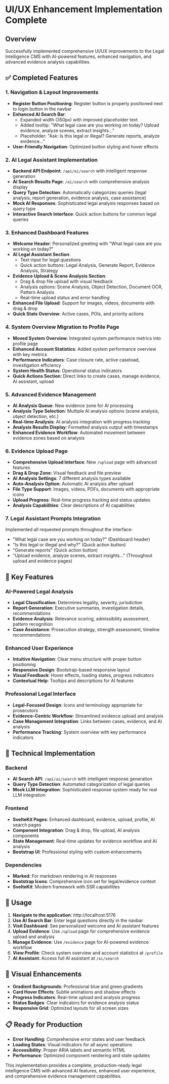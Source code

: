 # UI/UX Enhancement Implementation Complete

## Overview
Successfully implemented comprehensive UI/UX improvements to the Legal Intelligence CMS with AI-powered features, enhanced navigation, and advanced evidence analysis capabilities.

## ✅ Completed Features

### 1. Navigation & Layout Improvements
- **Register Button Positioning**: Register button is properly positioned next to login button in the navbar
- **Enhanced AI Search Bar**: 
  - Expanded width (350px) with improved placeholder text
  - Added tooltip: "What legal case are you working on today? Upload evidence, analyze scenes, extract insights..."
  - Placeholder: "Ask: Is this legal or illegal? Generate reports, analyze evidence..."
- **User-Friendly Navigation**: Optimized button styling and hover effects

### 2. AI Legal Assistant Implementation
- **Backend API Endpoint**: `/api/ai/search` with intelligent response generation
- **AI Search Results Page**: `/ai/search` with comprehensive analysis display
- **Query Type Detection**: Automatically categorizes queries (legal analysis, report generation, evidence analysis, case assistance)
- **Mock AI Responses**: Sophisticated legal analysis responses based on query type
- **Interactive Search Interface**: Quick action buttons for common legal queries

### 3. Enhanced Dashboard Features
- **Welcome Header**: Personalized greeting with "What legal case are you working on today?"
- **AI Legal Assistant Section**: 
  - Text input for legal questions
  - Quick action buttons: Legal Analysis, Generate Report, Evidence Analysis, Strategy
- **Evidence Upload & Scene Analysis Section**:
  - Drag & drop file upload with visual feedback
  - Analysis options: Scene Analysis, Object Detection, Document OCR, Pattern Analysis
  - Real-time upload status and error handling
- **Enhanced File Upload**: Support for images, videos, documents with drag & drop
- **Quick Stats Overview**: Active cases, POIs, and priority actions

### 4. System Overview Migration to Profile Page
- **Moved System Overview**: Integrated system performance metrics into profile page
- **Enhanced Account Statistics**: Added system performance overview with key metrics
- **Performance Indicators**: Case closure rate, active caseload, investigation efficiency
- **System Health Status**: Operational status indicators
- **Quick Actions Section**: Direct links to create cases, manage evidence, AI assistant, upload

### 5. Advanced Evidence Management
- **AI Analysis Queue**: New evidence zone for AI processing
- **Analysis Type Selection**: Multiple AI analysis options (scene analysis, object detection, etc.)
- **Real-time Analysis**: AI analysis integration with progress tracking
- **Analysis Results Display**: Formatted analysis output with timestamps
- **Enhanced Evidence Workflow**: Automated movement between evidence zones based on analysis

### 6. Evidence Upload Page
- **Comprehensive Upload Interface**: New `/upload` page with advanced features
- **Drag & Drop Zone**: Visual feedback and file preview
- **AI Analysis Settings**: 7 different analysis types available
- **Auto-Analysis Option**: Automatic AI analysis after upload
- **File Type Support**: Images, videos, PDFs, documents with appropriate icons
- **Upload Progress**: Real-time progress tracking and status updates
- **Analysis Capabilities**: Clear descriptions of AI capabilities

### 7. Legal Assistant Prompts Integration
Implemented all requested prompts throughout the interface:
- "What legal case are you working on today?" (Dashboard header)
- "Is this legal or illegal and why?" (Quick action button)
- "Generate reports" (Quick action button)
- "Upload evidence, analyze scenes, extract insights..." (Throughout upload and evidence pages)

## 🎯 Key Features

### AI-Powered Legal Analysis
- **Legal Classification**: Determines legality, severity, jurisdiction
- **Report Generation**: Executive summaries, investigation details, recommendations
- **Evidence Analysis**: Relevance scoring, admissibility assessment, pattern recognition
- **Case Assistance**: Prosecution strategy, strength assessment, timeline recommendations

### Enhanced User Experience
- **Intuitive Navigation**: Clear menu structure with proper button positioning
- **Responsive Design**: Bootstrap-based responsive layout
- **Visual Feedback**: Hover effects, loading states, progress indicators
- **Contextual Help**: Tooltips and descriptions for AI features

### Professional Legal Interface
- **Legal-Focused Design**: Icons and terminology appropriate for prosecutors
- **Evidence-Centric Workflow**: Streamlined evidence upload and analysis
- **Case Management Integration**: Links between cases, evidence, and AI analysis
- **Performance Tracking**: System overview with key performance indicators

## 🔧 Technical Implementation

### Backend
- **AI Search API**: `/api/ai/search` with intelligent response generation
- **Query Type Detection**: Automated categorization of legal queries
- **Mock LLM Integration**: Sophisticated response system ready for real LLM integration

### Frontend
- **SvelteKit Pages**: Enhanced dashboard, evidence, upload, profile, AI search pages
- **Component Integration**: Drag & drop, file upload, AI analysis components
- **State Management**: Real-time updates for evidence workflow and AI analysis
- **Bootstrap UI**: Professional styling with custom enhancements

### Dependencies
- **Marked**: For markdown rendering in AI responses
- **Bootstrap Icons**: Comprehensive icon set for legal/evidence context
- **SvelteKit**: Modern framework with SSR capabilities

## 🚀 Usage

1. **Navigate to the application**: http://localhost:5176
2. **Use AI Search Bar**: Enter legal questions directly in the navbar
3. **Visit Dashboard**: See personalized welcome and AI assistant features
4. **Upload Evidence**: Use `/upload` page for comprehensive evidence upload and analysis
5. **Manage Evidence**: Use `/evidence` page for AI-powered evidence workflow
6. **View Profile**: Check system overview and account statistics at `/profile`
7. **AI Assistant**: Access full AI assistant at `/ai/search`

## 🎨 Visual Enhancements
- **Gradient Backgrounds**: Professional blue and green gradients
- **Card Hover Effects**: Subtle animations and shadow effects
- **Progress Indicators**: Real-time upload and analysis progress
- **Status Badges**: Clear indicators for evidence analysis status
- **Responsive Grid**: Optimized layouts for all screen sizes

## 📋 Ready for Production
- **Error Handling**: Comprehensive error states and user feedback
- **Loading States**: Visual indicators for all async operations
- **Accessibility**: Proper ARIA labels and semantic HTML
- **Performance**: Optimized component rendering and state updates

This implementation provides a complete, production-ready legal intelligence CMS with advanced AI features, enhanced user experience, and comprehensive evidence management capabilities.
